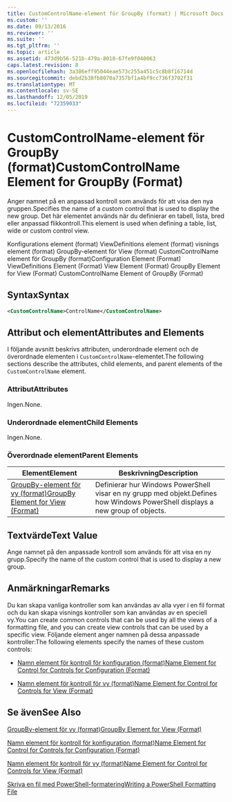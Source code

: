 ```yaml
---
title: CustomControlName-element för GroupBy (format) | Microsoft Docs
ms.custom: ''
ms.date: 09/13/2016
ms.reviewer: ''
ms.suite: ''
ms.tgt_pltfrm: ''
ms.topic: article
ms.assetid: 473d9b56-521b-479a-8010-67fe9f040063
caps.latest.revision: 8
ms.openlocfilehash: 3a386eff95044eae573c255a451c5c8b8f16714d
ms.sourcegitcommit: debd2b38fb8070a7357bf1a4bf9cc736f3702f31
ms.translationtype: MT
ms.contentlocale: sv-SE
ms.lasthandoff: 12/05/2019
ms.locfileid: "72359033"
---
```

# <a name="customcontrolname-element-for-groupby-format"></a><span data-ttu-id="41a53-102">CustomControlName-element för GroupBy (format)</span><span class="sxs-lookup"><span data-stu-id="41a53-102">CustomControlName Element for GroupBy (Format)</span></span>

<span data-ttu-id="41a53-103">Anger namnet på en anpassad kontroll som används för att visa den nya gruppen.</span><span class="sxs-lookup"><span data-stu-id="41a53-103">Specifies the name of a custom control that is used to display the new group.</span></span> <span data-ttu-id="41a53-104">Det här elementet används när du definierar en tabell, lista, bred eller anpassad flikkontroll.</span><span class="sxs-lookup"><span data-stu-id="41a53-104">This element is used when defining a table, list, wide or custom control view.</span></span>

<span data-ttu-id="41a53-105">Konfigurations element (format) ViewDefinitions element (format) visnings element (format) GroupBy-element för View (format) CustomControlName element för GroupBy (format)</span><span class="sxs-lookup"><span data-stu-id="41a53-105">Configuration Element (Format) ViewDefinitions Element (Format) View Element (Format) GroupBy Element for View (Format) CustomControlName Element of GroupBy (Format)</span></span>

## <a name="syntax"></a><span data-ttu-id="41a53-106">Syntax</span><span class="sxs-lookup"><span data-stu-id="41a53-106">Syntax</span></span>

```xml
<CustomControlName>ControlName</CustomControlName>
```

## <a name="attributes-and-elements"></a><span data-ttu-id="41a53-107">Attribut och element</span><span class="sxs-lookup"><span data-stu-id="41a53-107">Attributes and Elements</span></span>

<span data-ttu-id="41a53-108">I följande avsnitt beskrivs attributen, underordnade element och de överordnade elementen i `CustomControlName`-elementet.</span><span class="sxs-lookup"><span data-stu-id="41a53-108">The following sections describe the attributes, child elements, and parent elements of the `CustomControlName` element.</span></span>

### <a name="attributes"></a><span data-ttu-id="41a53-109">Attribut</span><span class="sxs-lookup"><span data-stu-id="41a53-109">Attributes</span></span>

<span data-ttu-id="41a53-110">Ingen.</span><span class="sxs-lookup"><span data-stu-id="41a53-110">None.</span></span>

### <a name="child-elements"></a><span data-ttu-id="41a53-111">Underordnade element</span><span class="sxs-lookup"><span data-stu-id="41a53-111">Child Elements</span></span>

<span data-ttu-id="41a53-112">Ingen.</span><span class="sxs-lookup"><span data-stu-id="41a53-112">None.</span></span>

### <a name="parent-elements"></a><span data-ttu-id="41a53-113">Överordnade element</span><span class="sxs-lookup"><span data-stu-id="41a53-113">Parent Elements</span></span>

|<span data-ttu-id="41a53-114">Element</span><span class="sxs-lookup"><span data-stu-id="41a53-114">Element</span></span>|<span data-ttu-id="41a53-115">Beskrivning</span><span class="sxs-lookup"><span data-stu-id="41a53-115">Description</span></span>|
|-------------|-----------------|
|[<span data-ttu-id="41a53-116">GroupBy-element för vy (format)</span><span class="sxs-lookup"><span data-stu-id="41a53-116">GroupBy Element for View (Format)</span></span>](./groupby-element-for-view-format.md)|<span data-ttu-id="41a53-117">Definierar hur Windows PowerShell visar en ny grupp med objekt.</span><span class="sxs-lookup"><span data-stu-id="41a53-117">Defines how Windows PowerShell displays a new group of objects.</span></span>|

## <a name="text-value"></a><span data-ttu-id="41a53-118">Textvärde</span><span class="sxs-lookup"><span data-stu-id="41a53-118">Text Value</span></span>

<span data-ttu-id="41a53-119">Ange namnet på den anpassade kontroll som används för att visa en ny grupp.</span><span class="sxs-lookup"><span data-stu-id="41a53-119">Specify the name of the custom control that is used to display a new group.</span></span>

## <a name="remarks"></a><span data-ttu-id="41a53-120">Anmärkningar</span><span class="sxs-lookup"><span data-stu-id="41a53-120">Remarks</span></span>

<span data-ttu-id="41a53-121">Du kan skapa vanliga kontroller som kan användas av alla vyer i en fil format och du kan skapa visnings kontroller som kan användas av en speciell vy.</span><span class="sxs-lookup"><span data-stu-id="41a53-121">You can create common controls that can be used by all the views of a formatting file, and you can create view controls that can be used by a specific view.</span></span> <span data-ttu-id="41a53-122">Följande element anger namnen på dessa anpassade kontroller:</span><span class="sxs-lookup"><span data-stu-id="41a53-122">The following elements specify the names of these custom controls:</span></span>

- [<span data-ttu-id="41a53-123">Namn element för kontroll för konfiguration (format)</span><span class="sxs-lookup"><span data-stu-id="41a53-123">Name Element for Control for Controls for Configuration (Format)</span></span>](./name-element-for-control-for-controls-for-configuration-format.md)

- [<span data-ttu-id="41a53-124">Namn element för kontroll för vy (format)</span><span class="sxs-lookup"><span data-stu-id="41a53-124">Name Element for Control for Controls for View (Format)</span></span>](./name-element-for-control-for-controls-for-view-format.md)

## <a name="see-also"></a><span data-ttu-id="41a53-125">Se även</span><span class="sxs-lookup"><span data-stu-id="41a53-125">See Also</span></span>

[<span data-ttu-id="41a53-126">GroupBy-element för vy (format)</span><span class="sxs-lookup"><span data-stu-id="41a53-126">GroupBy Element for View (Format)</span></span>](./groupby-element-for-view-format.md)

[<span data-ttu-id="41a53-127">Namn element för kontroll för konfiguration (format)</span><span class="sxs-lookup"><span data-stu-id="41a53-127">Name Element for Control for Controls for Configuration (Format)</span></span>](./name-element-for-control-for-controls-for-configuration-format.md)

[<span data-ttu-id="41a53-128">Namn element för kontroll för vy (format)</span><span class="sxs-lookup"><span data-stu-id="41a53-128">Name Element for Control for Controls for View (Format)</span></span>](./name-element-for-control-for-controls-for-view-format.md)

[<span data-ttu-id="41a53-129">Skriva en fil med PowerShell-formatering</span><span class="sxs-lookup"><span data-stu-id="41a53-129">Writing a PowerShell Formatting File</span></span>](./writing-a-powershell-formatting-file.md)
